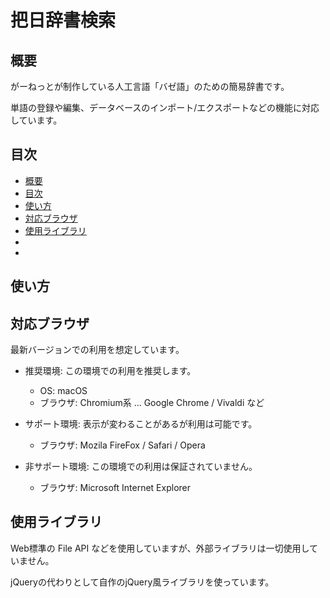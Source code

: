 # 把日辞書検索

## 概要

がーねっとが制作している人工言語「バゼ語」のための簡易辞書です。

単語の登録や編集、データベースのインポート/エクスポートなどの機能に対応しています。

## 目次

- [概要](#概要)
- [目次](#目次)
- [使い方](#使い方)
- [対応ブラウザ](#対応ブラウザ)
- [使用ライブラリ](#使用ライブラリ)
- [](#)
- [](#)

## 使い方

## 対応ブラウザ

最新バージョンでの利用を想定しています。

- 推奨環境: この環境での利用を推奨します。

    - OS: macOS
    - ブラウザ: Chromium系 ... Google Chrome / Vivaldi など

- サポート環境: 表示が変わることがあるが利用は可能です。

    - ブラウザ: Mozila FireFox / Safari / Opera

- 非サポート環境: この環境での利用は保証されていません。

    - ブラウザ: Microsoft Internet Explorer

## 使用ライブラリ

Web標準の File API などを使用していますが、外部ライブラリは一切使用していません。

jQueryの代わりとして自作のjQuery風ライブラリを使っています。
